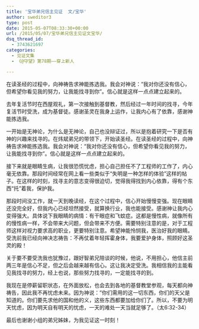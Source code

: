 ```yaml
---
title: '宝华弟兄信主见证  文/宝华'
author: sweditor3
type: post
date: 2015-05-07T08:33:30+00:00
url: /2015/05/07/宝华弟兄信主见证文宝华/
dsq_thread_id:
  - 3743621697
categories:
  - 见证文集
  - 《@守望》第78期——穿上新人

---
```

在读圣经的过程中，向神祷告求神能拣选我。我会对神说：“我对你还没有信心，但希望你看见我的努力，让我能找寻到你”。信心就是这样一点点建立起来的。<!--more-->

去年复活节时在西屋观礼，第一次接触到基督教，然后经过一年时间的找寻，今年复活节时受洗，成为基督徒。感谢圣灵在我身上运作，让我内心有了依靠，感谢神能拣选我。

一开始是无神论，为什么是无神论，自己也没辩证过，所以是抱着研究一下是否有神的兴趣来找寻的。在炜斌弟兄的带领下，开始读圣经。在读圣经的过程中，向神祷告求神能拣选我。我会对神说：“我对你还没有信心，但希望你看见我的努力，让我能找寻到你”。信心就是这样一点点建立起来的。

接下来就是眼睛生病，让我很恐慌忧虑，担心自己担任不了工程师的工作了，内心毫无依靠。那段时间经常在网上看一些类似于“失明是一种怎样的体验”这样的帖子。在这样的时刻，找寻主的意志变得很迫切，觉得我得找到内心依靠，得有个东西“托”着我，保护我。

那段时间没工作，就一天到晚读经，在这个过程中，信心开始慢慢变强。现在眼睛还没完全好，但我内心已经坦然接受，就算换行业，我也能接受。感谢神让我内心变得强大。具体说下我眼睛的病情：有干眼症和飞蚊症。这都是慢性病，就像所有的慢性病一样，不会带来大问题，但会带来不方便。需要特别注意的是，对于工程师这样对视力要求高的职业，更要特别注意。希望神能怜悯我，医治好我的眼睛。受洗前我已经向神决志祷告：不再仗着年轻挥霍身体，我要爱护身体，照顾好这圣灵的殿！

关于要不要受洗我也犹豫过，跟好智弟兄陪谈的时候，他说，不用担心，他信主前两三年是信心不足，但之后会越来越有信心。这让我决定受洗。我相信我的主能看见我找寻的努力，经上也说，那些努力找寻的，一定能找寻的到。

我现在是停薪留职状态，在外面放松，也会去到各地的基督教堂参观，每天都向神祷告，因此我不再忧虑未来。因为神说：”你们需用的这一切东西，你们的天父是知道的。你们要先求他的国和他的义，这些东西都要加给你们了。所以，不要为明天忧虑，因为明天自有明天的忧虑，一天的难处一天当就足够了。（太6:32-34）

最后也谢谢小组的弟兄姊妹，为我见证这一时刻！